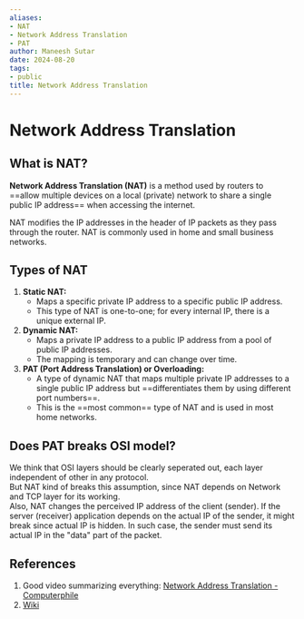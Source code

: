 ```yaml
---
aliases:
- NAT
- Network Address Translation
- PAT
author: Maneesh Sutar
date: 2024-08-20
tags:
- public
title: Network Address Translation
---
```


# Network Address Translation

## What is NAT?

**Network Address Translation (NAT)** is a method used by routers to ==allow multiple devices on a local (private) network to share a single public IP address== when accessing the internet.

NAT modifies the IP addresses in the header of IP packets as they pass through the router. NAT is commonly used in home and small business networks.

## Types of NAT

1. **Static NAT:**
   * Maps a specific private IP address to a specific public IP address.
   * This type of NAT is one-to-one; for every internal IP, there is a unique external IP.
1. **Dynamic NAT:**
   * Maps a private IP address to a public IP address from a pool of public IP addresses.
   * The mapping is temporary and can change over time.
1. **PAT (Port Address Translation) or Overloading:**
   * A type of dynamic NAT that maps multiple private IP addresses to a single public IP address but ==differentiates them by using different port numbers==.
   * This is the ==most common== type of NAT and is used in most home networks.

## Does PAT breaks OSI model?

We think that OSI layers should be clearly seperated out, each layer independent of other in any protocol.  
But NAT kind of breaks this assumption, since NAT depends on Network and TCP layer for its working.  
Also, NAT changes the perceived IP address of the client (sender). If the server (receiver) application depends on the actual IP of the sender, it might break since actual IP is hidden. In such case, the sender must send its actual IP in the "data" part of the packet.

## References

1. Good video summarizing everything: [Network Address Translation - Computerphile](https://www.youtube.com/@Computerphile)
1. [Wiki](https://en.wikipedia.org/wiki/Network_address_translation)

